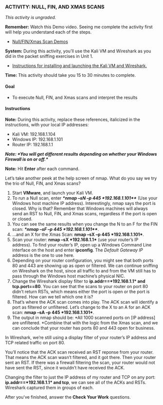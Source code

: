 ### ACTIVITY: NULL, FIN, AND XMAS SCANS

*This activity is ungraded.*

**Remember:** Watch this Demo video. Seeing me complete the activity first will help you understand each of the steps.

- [Null/FIN/Xmas Scan Demos](https://courses.edx.org/courses/course-v1:RITx+CYBER504x+3T2018/jump_to_id/df4f90969bb345f58d460e7b601c1d30)

**System:** During this activity, you’ll use the Kali VM and Wireshark as you did in the packet sniffing exercises in Unit 1.

- [Instructions for installing and launching the Kali VM and Wireshark.](https://courses.edx.org/courses/course-v1:RITx+CYBER504x+3T2018/jump_to_id/af99a11f64b3400883bc6f9f82e8fa87)

**Time:** This activity should take you 15 to 30 minutes to complete.

#### Goal

- To execute Null, FIN, and Xmas scans and interpret the results

#### Instructions

**Note:** During this activity, replace these references, italicized in the instructions, with your local IP addresses:

- Kali VM: 192.168.1.104
- Windows IP: 192.168.1.101
- Router IP: 192.168.1.1

***Note: \**You will get different results depending on whether your Windows Firewall is on or off.\*****

**Note:** Hit **Enter** after each command.

Let’s take another peek at the help screen of nmap. What do you say we try the trio of Null, FIN, and Xmas scans?

1. Start **VMware**, and launch your Kali VM.
2. To run a Null scan, enter ***\*nmap –sN –p 445 \*192.168.1.101\*\**** (Use your Windows host machine IP address).
   Interestingly, nmap says the port is closed. Why is that? Remember that Windows machines will always send an RST to Null, FIN, and Xmas scans, regardless if the port is open or closed.
3. You can see the same results when you change the N to an F for the FIN scan: ***\*nmap –sF –p 445 \*192.168.1.101\*\****.
4. …and an X for the Xmas Scan: **nmap –sX –p 445 \*192.168.1.101\***.
5. Scan your router: **nmap –sX \*192.168.1.1\*** (use your router’s IP address).
   To find your router’s IP, open up a Windows Command Line interface on the host and enter **ipconfig**. The *Default Gateway IP* address is the one to use here.
6. Depending on your router configuration, you might see that both ports 80 and 443 are showing up as open or filtered. We can continue sniffing on Wireshark on the host, since all traffic to and from the VM still has to pass through the Windows host machine’s physical NIC.
7. Change the Wireshark display filter to **ip.addr==\*192.168.1.1\* and tcp.port==80**.
   You can see that the scans to your router on port 80 didn’t return RSTs, which means either the port is open or the port is filtered. How can we tell which one it is?
8. That’s where the ACK scan comes into play. The ACK scan will identify a port as filtered or unfiltered. Let’s change to the X to an A for an ACK scan: **nmap –sA –p 445 \*192.168.1.101\***.
9. The output in nmap should be: *All 1000 scanned ports on [IP address] are unfiltered.
   *Combine that with the logic from the Xmas scan, and we can conclude that your router has ports 80 and 443 open for business.

In Wireshark, we’re still using a display filter of your router’s IP address and TCP related traffic on port 80.

You’ll notice that the ACK scan received an RST reponse from your router. That means the ACK scan wasn’t filtered, and it got there. Then your router sent an RST. If there was a firewall filtering the scan, your router would not have sent the RST, since it wouldn’t have received the ACK.

Changing the filter to just the IP address of my router and TCP on any port: **ip.addr==\*192.168.1.1\* and tcp**, we can see all of the ACKs and RSTs. Wireshark captured them in groups of each.

After you've finished, answer the **Check Your Work** questions.